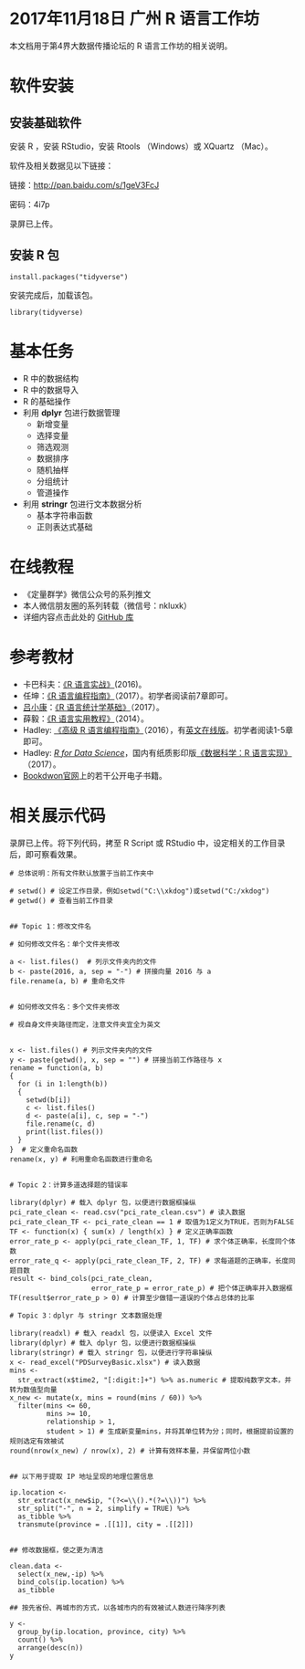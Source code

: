 
# 2017年11月18日 广州 R 语言工作坊

本文档用于第4界大数据传播论坛的 R 语言工作坊的相关说明。

# 软件安装

## 安装基础软件

安装 R ，安装 RStudio，安装 Rtools （Windows）或 XQuartz （Mac）。

软件及相关数据见以下链接：

链接：<http://pan.baidu.com/s/1geV3FcJ>
 
密码：4i7p

录屏已上传。

## 安装 R 包

```
install.packages("tidyverse")
```

安装完成后，加载该包。

```
library(tidyverse)
```

# 基本任务

- R 中的数据结构
- R 中的数据导入
- R 的基础操作
- 利用 **dplyr** 包进行数据管理
    - 新增变量
    - 选择变量
    - 筛选观测
    - 数据排序
    - 随机抽样
    - 分组统计
    - 管道操作
- 利用 **stringr** 包进行文本数据分析
    - 基本字符串函数
    - 正则表达式基础


# 在线教程

- 《定量群学》微信公众号的系列推文
- 本人微信朋友圈的系列转载（微信号：nkluxk）
- 详细内容点击此处的 [GitHub 库](https://github.com/xkdog/DAUR)

# 参考教材

- 卡巴科夫：[《R 语言实战》](https://www.amazon.cn/gp/product/B01FSXCBMS/ref=pd_cp_14_1?ie=UTF8&psc=1&refRID=53CV03RWGW12KYZQYJJX)(2016)。 
- 任坤：[《R 语言编程指南》](https://www.amazon.cn/s/ref=nb_sb_noss?__mk_zh_CN=%E4%BA%9A%E9%A9%AC%E9%80%8A%E7%BD%91%E7%AB%99&url=search-alias%3Daps&field-keywords=%E4%BB%BB%E5%9D%A4)（2017）。初学者阅读前7章即可。
- [吕小康](http://zfxy.nankai.edu.cn/xk)：[《R 语言统计学基础》](https://xkdog.github.io/)（2017）。
- 薛毅：[《R 语言实用教程》](https://www.amazon.cn/R%E8%AF%AD%E8%A8%80%E5%AE%9E%E7%94%A8%E6%95%99%E7%A8%8B-%E8%96%9B%E6%AF%85/dp/B00ODRG9EC/ref=sr_1_1?s=books&ie=UTF8&qid=1510975378&sr=1-1&keywords=%E8%96%9B%E6%AF%85)（2014）。
- Hadley: [《高级 R 语言编程指南》](https://www.amazon.cn/%E9%AB%98%E7%BA%A7R%E8%AF%AD%E8%A8%80%E7%BC%96%E7%A8%8B%E6%8C%87%E5%8D%97-%E5%93%88%E5%BE%B7%E5%88%A9%C2%B7%E5%A8%81%E5%85%8B%E6%B1%89%E5%A7%86/dp/B01HEVCA6O/ref=sr_1_1?s=books&ie=UTF8&qid=1510975168&sr=1-1&keywords=%E9%AB%98%E7%BA%A7R%E8%AF%AD%E8%A8%80%E7%BC%96%E7%A8%8B%E6%8C%87%E5%8D%97)（2016），有[英文在线版](http://adv-r.had.co.nz/)。初学者阅读1-5章即可。
- Hadley: [*R for Data Science*](http://r4ds.had.co.nz/)，国内有纸质影印版[《数据科学：R 语言实现》](https://www.amazon.cn/%E6%95%B0%E6%8D%AE%E7%A7%91%E5%AD%A6-R%E8%AF%AD%E8%A8%80%E5%AE%9E%E7%8E%B0-R-for-Data-Science-Hadley-Wickham-Garrett-Grolemund/dp/B075TN1XZS/ref=sr_1_1?s=books&ie=UTF8&qid=1510975098&sr=1-1&keywords=r+for+data+science)（2017）。
- [Bookdwon官网](https://bookdown.org/)上的若干公开电子书籍。


# 相关展示代码

录屏已上传。将下列代码，拷至 R Script 或 RStudio 中，设定相关的工作目录后，即可察看效果。


```
# 总体说明：所有文件默认放置于当前工作夹中

# setwd() # 设定工作目录，例如setwd("C:\\xkdog")或setwd("C:/xkdog")
# getwd() # 查看当前工作目录


## Topic 1：修改文件名

# 如何修改文件名：单个文件夹修改

a <- list.files()  # 列示文件夹内的文件
b <- paste(2016, a, sep = "-") # 拼接向量 2016 与 a 
file.rename(a, b) # 重命名文件


# 如何修改文件名：多个文件夹修改

# 视自身文件夹路径而定，注意文件夹宜全为英文


x <- list.files() # 列示文件夹内的文件
y <- paste(getwd(), x, sep = "") # 拼接当前工作路径与 x 
rename = function(a, b) 
{
  for (i in 1:length(b))
  {
    setwd(b[i])
    c <- list.files()
    d <- paste(a[i], c, sep = "-")
    file.rename(c, d)
    print(list.files())
  }
}  # 定义重命名函数
rename(x, y) # 利用重命名函数进行重命名


# Topic 2：计算多道选择题的错误率

library(dplyr) # 载入 dplyr 包，以便进行数据框操纵
pci_rate_clean <- read.csv("pci_rate_clean.csv") # 读入数据
pci_rate_clean_TF <- pci_rate_clean == 1 # 取值为1定义为TRUE，否则为FALSE
TF <- function(x) { sum(x) / length(x) } # 定义正确率函数
error_rate_p <- apply(pci_rate_clean_TF, 1, TF) # 求个体正确率，长度同个体数
error_rate_q <- apply(pci_rate_clean_TF, 2, TF) # 求每道题的正确率，长度同题目数
result <- bind_cols(pci_rate_clean, 
                    error_rate_p = error_rate_p) # 把个体正确率并入数据框
TF(result$error_rate_p > 0) # 计算至少做错一道误的个体占总体的比率

# Topic 3：dplyr 与 stringr 文本数据处理

library(readxl) # 载入 readxl 包，以便读入 Excel 文件
library(dplyr) # 载入 dplyr 包，以便进行数据框操纵
library(stringr) # 载入 stringr 包，以便进行字符串操纵
x <- read_excel("PDSurveyBasic.xlsx") # 读入数据
mins <-
  str_extract(x$time2, "[:digit:]+") %>% as.numeric # 提取纯数字文本，并转为数值型向量
x_new <- mutate(x, mins = round(mins / 60)) %>%
  filter(mins <= 60,
         mins >= 10,
         relationship > 1,
         student > 1) # 生成新变量mins，并将其单位转为分；同时，根据提前设置的规则选定有效被试
round(nrow(x_new) / nrow(x), 2) # 计算有效样本量，并保留两位小数


## 以下用于提取 IP 地址呈现的地理位置信息

ip.location <-
  str_extract(x_new$ip, "(?<=\\().*(?=\\))") %>%
  str_split("-", n = 2, simplify = TRUE) %>%
  as_tibble %>% 
  transmute(province = .[[1]], city = .[[2]])
  

## 修改数据框，使之更为清洁

clean.data <-
  select(x_new,-ip) %>% 
  bind_cols(ip.location) %>%
  as_tibble

## 按先省份、再城市的方式，以各城市内的有效被试人数进行降序列表

y <-
  group_by(ip.location, province, city) %>%
  count() %>%
  arrange(desc(n))
y
```




